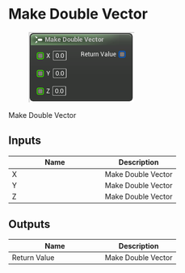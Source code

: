 # Make Double Vector

<div align="left" data-full-width="false">

<figure><img src="make_double_vector.png" alt=""><figcaption></figcaption></figure>

</div>

Make Double Vector

## Inputs

<table>
<thead><tr><th width="170">Name</th><th>Description</th></tr></thead>
<tbody>
<tr><td>X</td><td>Make Double Vector</td></tr>
<tr><td>Y</td><td>Make Double Vector</td></tr>
<tr><td>Z</td><td>Make Double Vector</td></tr>
</tbody>
</table>

## Outputs

<table>
<thead><tr><th width="170">Name</th><th>Description</th></tr></thead>
<tbody>
<tr><td>Return Value</td><td>Make Double Vector</td></tr>
</tbody>
</table>